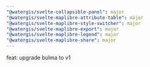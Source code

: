 ```yaml
---
"@watergis/svelte-collapsible-panel": major
"@watergis/svelte-maplibre-attribute-table": major
"@watergis/svelte-maplibre-style-switcher": major
"@watergis/svelte-maplibre-export": major
"@watergis/svelte-maplibre-legend": major
"@watergis/svelte-maplibre-share": major
---
```


feat: upgrade bulma to v1
